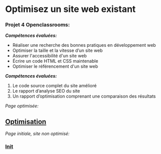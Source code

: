 # Optimisez un site web existant

### Projet 4 Openclassrooms:

***Compétences évaluées:***
- Réaliser une recherche des bonnes pratiques en développement web
- Optimiser la taille et la vitesse d’un site web
- Assurer l'accessibilité d'un site web
- Écrire un code HTML et CSS maintenable
- Optimiser le référencement d'un site web


***Compétences évaluées:***
1. Le code source complet du site amélioré 
2. Le rapport d’analyse SEO du site
3. Un rapport d’optimisation comprenant une comparaison des résultats

*Page optimisée:*
## [Optimisation](https://sandrine-a.github.io/sandrinealphonse_4_13042021/)



*Page initiale, site non optimisé:*
### [Init](https://sandrine-a.github.io/sandrinealphonse_p4_initial/)